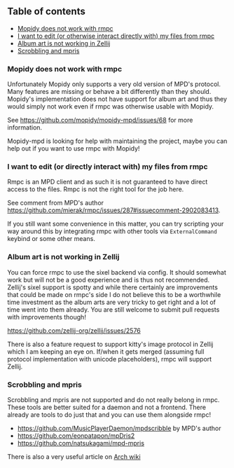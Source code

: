 ## Table of contents

- [Mopidy does not work with rmpc](#mopidy-does-not-work-with-rmpc)
- [I want to edit (or otherwise interact directly with) my files from rmpc](#i-want-to-edit-or-directly-interact-with-my-files-from-rmpc)
- [Album art is not working in Zellij](#album-art-is-not-working-in-zellij)
- [Scrobbling and mpris](#scrobbling-and-mpris)

### Mopidy does not work with rmpc

Unfortunately Mopidy only supports a very old version of MPD's protocol. Many features are missing
or behave a bit differently than they should. Mopidy's implementation does not have support for
album art and thus they would simply not work even if rmpc was otherwise usable with Mopidy.

See https://github.com/mopidy/mopidy-mpd/issues/68 for more information.

Mopidy-mpd is looking for help with maintaining the project, maybe you can help out if you want to
use rmpc with Mopidy!

### I want to edit (or directly interact with) my files from rmpc

Rmpc is an MPD client and as such it is not guaranteed to have direct access to the files. Rmpc is
not the right tool for the job here.

See comment from MPD's author https://github.com/mierak/rmpc/issues/287#issuecomment-2902083413.

If you still want some convenience in this matter, you can try scripting your way around this by
integrating rmpc with other tools via `ExternalCommand` keybind or some other means.

### Album art is not working in Zellij

You can force rmpc to use the sixel backend via config. It should somewhat work but will not be a
good experience and is thus not recommended. Zellij's sixel support is spotty and while there
certainly are improvements that could be made on rmpc's side I do not believe this to be a worthwhile
time investment as the album arts are very tricky to get right and a lot of time went into them
already. You are still welcome to submit pull requests with improvements though!

https://github.com/zellij-org/zellij/issues/2576

There is also a feature request to support kitty's image protocol in Zellij which I am keeping an eye
on. If/when it gets merged (assuming full protocol implementation with unicode placeholders), rmpc
will support Zellij.

### Scrobbling and mpris

Scrobbling and mpris are not supported and do not really belong in rmpc. These tools are better suited
for a daemon and not a frontend. There already are tools to do just that and you can use them alongside
rmpc!

- https://github.com/MusicPlayerDaemon/mpdscribble by MPD's author
- https://github.com/eonpatapon/mpDris2
- https://github.com/natsukagami/mpd-mpris

There is also a very useful article on [Arch wiki](https://wiki.archlinux.org/title/Music_Player_Daemon/Tips_and_tricks)

